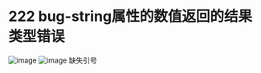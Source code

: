 # 222 bug-string属性的数值返回的结果类型错误
![image](https://github.com/TuGraph-family/tugraph-db/assets/45661573/3a0619cb-0014-45a5-8abb-65186aae132b)
![image](https://github.com/TuGraph-family/tugraph-db/assets/45661573/6e920369-efb7-4b3c-8791-6dad109613ec)
缺失引号